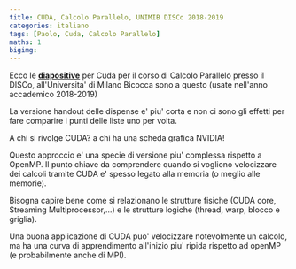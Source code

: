 ```yaml
---
title: CUDA, Calcolo Parallelo, UNIMIB DISCo 2018-2019
categories: italiano
tags: [Paolo, Cuda, Calcolo Parallelo]
maths: 1
bigimg:
---
```


Ecco le **[diapositive](https://github.com/4phycs/cuda-ita-2019-20.git)**
 per Cuda per il corso di Calcolo Parallelo presso il DISCo,
all'Universita' di Milano Bicocca sono a questo (usate nell'anno accademico 2018-2019)

La versione handout delle dispense e' piu' corta e non ci sono gli 
effetti per fare comparire i punti delle liste uno per volta.

A chi si rivolge CUDA? a chi ha una scheda grafica NVIDIA!

Questo approccio e' una specie di versione piu' complessa rispetto a OpenMP.
Il punto chiave da comprendere quando si vogliono velocizzare 
dei calcoli tramite CUDA e' spesso legato alla memoria (o meglio alle memorie).

Bisogna capire bene come si relazionano le strutture fisiche (CUDA core,
Streaming Multiprocessor,...) e le strutture logiche (thread, warp, blocco e griglia).

Una buona applicazione di CUDA puo' velocizzare notevolmente un calcolo, ma ha una
curva di apprendimento all'inizio piu' ripida rispetto ad openMP (e probabilmente anche di MPI).
